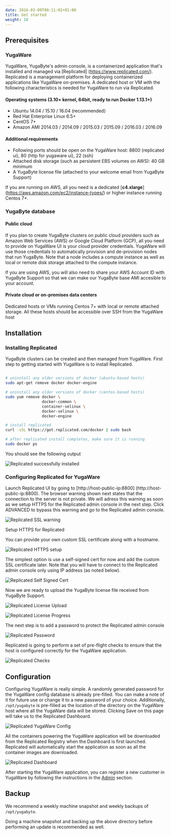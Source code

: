 ```yaml
---
date: 2016-03-09T00:11:02+01:00
title: Get started
weight: 10
---
```


## Prerequisites

### YugaWare

YugaWare, YugaByte's admin console, is a containerized application that's installed and managed via [Replicated] (https://www.replicated.com/). Replicated is a management platform for deploying containerized applications like YugaWare on-premises. A dedicated host or VM with the following characteristics is needed for YugaWare to run via Replicated.

#### Operating systems (3.10+ kernel, 64bit, ready to run Docker 1.13.1+)

- Ubuntu 14.04 / 15.10 / 16.04 (recommended)
- Red Hat Enterprise Linux 6.5+
- CentOS 7+ 
- Amazon AMI 2014.03 / 2014.09 / 2015.03 / 2015.09 / 2016.03 / 2016.09

#### Additional requirements

- Following ports should be open on the YugaWare host: 
8800 (replicated ui), 80 (http for yugaware ui), 22 (ssh)
- Attached disk storage (such as persistent EBS volumes on AWS): 40 GB minimum
- A YugaByte license file (attached to your welcome email from YugaByte Support)

If you are running on AWS, all you need is a dedicated [**c4.xlarge**] (https://aws.amazon.com/ec2/instance-types/) or higher instance running Centos 7+.

### YugaByte database

#### Public cloud

If you plan to create YugaByte clusters on public cloud providers such as Amazon Web Services (AWS) or Google Cloud Platform (GCP), all you need to provide on YugaWare UI is your cloud provider credentials. YugaWare will use those credentials to automatically provision and de-provision nodes that run YugaByte. Note that a node includes a compute instance as well as local or remote disk storage attached to the compute instance.

If you are using AWS, you will also need to share your AWS Account ID with YugaByte Support so that we can make our YugaByte base AMI accesible to your account.

#### Private cloud or on-premises data centers

Dedicated hosts or VMs running Centos 7+ with local or remote attached storage. All these hosts should be accessible over SSH from the YugaWare host


## Installation

### Installing Replicated

YugaByte clusters can be created and then managed from YugaWare. First step to getting started with YugaWare is to install Replicated. 


```sh

# uninstall any older versions of docker (ubuntu-based hosts)
sudo apt-get remove docker docker-engine

# uninstall any older versions of docker (centos-based hosts)
sudo yum remove docker \
                docker-common \
                container-selinux \
                docker-selinux \
                docker-engine

# install replicated
curl -sSL https://get.replicated.com/docker | sudo bash

# after replicated install completes, make sure it is running 
sudo docker ps
```
You should see the following output

![Replicated successfully installed](/images/replicated-success.png)

### Configuring Replicated for YugaWare

Launch Replicated UI by going to [http://host-public-ip:8800] (http://host-public-ip:8800). The browser warning shown next states that the connection to the server is not private. We will adress this warning as soon as we setup HTTPS for the Replicated admin console in the next step. Click ADVANCED to bypass this warning and go to the Replicated admin console.

![Replicated SSL warning](/images/replicated-warning.png)

Setup HTTPS for Replicated

You can provide your own custom SSL certificate along with a hostname. 

![Replicated HTTPS setup](/images/replicated-https.png)

The simplest option is use a self-signed cert for now and add the custom SSL certificate later. Note that you will have to connect to the Replicated admin console only using IP address (as noted below).

![Replicated Self Signed Cert](/images/replicated-selfsigned.png)

Now we are ready to upload the YugaByte license file received from YugaByte Support. 

![Replicated License Upload](/images/replicated-license-upload.png)

![Replicated License Progress](/images/replicated-license-progress.png)

The next step is to add a password to protect the Replicated admin console

![Replicated Password](/images/replicated-password.png)

Replicated is going to perform a set of pre-flight checks to ensure that the host is configured correctly for the YugaWare application.

![Replicated Checks](/images/replicated-checks.png)

## Configuration

Configuring YugaWare is really simple. A randomly generated password for the YugaWare config database is already pre-filled. You can make a note of it for future use or change it to a new password of your choice. Additionally, `/opt/yugabyte` is pre-filled as the location of the directory on the YugaWare host where all the YugaWare data will be stored.  Clicking Save on this page will take us to the Replicated Dashboard.

![Replicated YugaWare Config](/images/replicated-yugaware-config.png)

All the containers powering the YugaWare application will be downloaded from the Replicated Registry when the Dashboard is first launched. Replicated will automatically start the application as soon as all the container images are downloaded.

![Replicated Dashboard](/images/replicated-dashboard.png)

After starting the YugaWare application, you can register a new customer in YugaWare by following the instructions in the [Admin](/admin/#register-customer) section.

## Backup

We recommend a weekly machine snapshot and weekly backups of `/opt/yugabyte`.

Doing a machine snapshot and backing up the above directory before performing an update is recommended as well.
